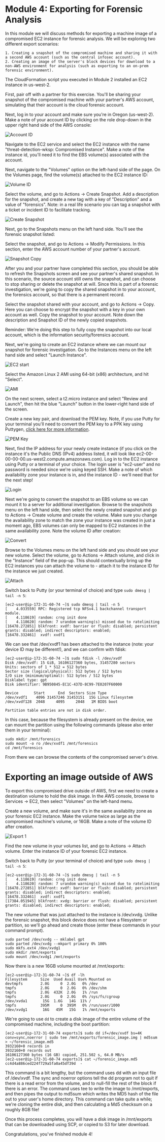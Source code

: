 # Module 4: Exporting for Forensic Analysis

In this module we will discuss methods for exporting a machine image of a compromised EC2 instance for forensic analysis.  We will be exploring two different export scenarios:

    1. Creating a snapshot of the compromised machine and sharing it with a second AWS account (such as the central infosec account).
    2. Creating an image of the server's block devices for download to a non-AWS environment for analysis (such as exporting to an on-prem forensic environment).
    
The CloudFormation script you executed in Module 2 installed an EC2 instance in us-west-2.  

First, pair off with a partner for this exercise.  You'll be sharing your snapshot of the compromised machine with your partner's AWS account, simulating that their account is the cloud forensic account.

Next, log in to your account and make sure you're in Oregon (us-west-2).  Make a note of your account ID by clicking on the role drop-down in the upper right hand side of the AWS console:

![Account ID](./images/mod4-1.png)

 Navigate to the EC2 service and select the EC2 instance with the name "threat-detection-wksp: Compromised Instance".  Make a note of the instance id, you'll need it to find the EBS volume(s) associated with the account.

Next, navigate to the "Volumes" option on the left-hand side of the page.  On the Volumes page, find the volume(s) attached to the EC2 instance ID:

![Volume ID](./images/mod5-1.PNG)

Select the volume, and go to Actions -> Create Snapshot.  Add a description for the snapshot, and create a new tag with a key of "Description" and a value of "forensics".  Note: in a real life scenario you can tag a snapshot with a ticket or incident ID to facilitate tracking.  

![Create Snapshot](./images/mod5-2.PNG)

Next, go to the Snapshots menu on the left hand side.  You'll see the  forensic snapshot listed:

Select the snapshot, and go to Actions -> Modify Permissions.  In this section, enter the AWS account number of your partner's account.  

![Snapshot Copy](./images/mod5-4.PNG)

After you and your partner have completed this section, you should be able to refresh the Snapshots screen and see your partner's shared snapshot.  In this scenario, the source account still owns the snapshot, and can choose to stop sharing or delete the snapshot at will.  Since this is part of a forensic investigation, we're going to copy the shared snapshot in to your account, the forensics account, so that there is a permanent record.  

Select the snapshot shared with your account, and go to Actions -> Copy.  Here you can choose to encrypt the snapshot with a key in your own account as well.  Copy the snapshot to your account.  Note down the description and Snapshot ID of the newly copied snapshots.  

Reminder: We're doing this step to fully copy the snapshot into our local account, which is the information security/forensics account.

Next, we're going to create an EC2 instance where we can mount our snapshot for forensic investigation.  Go to the Instances menu on the left hand side and select "Launch Instance".  

![EC2 start](./images/mod5-7.PNG)

Select the Amazon Linux 2 AMI using 64-bit (x86) architecture, and hit "Select".  

![AMI](./images/mod5-8.PNG)

On the next screen, select a t2.micro instance and select "Review and Launch", then hit the blue "Launch" button in the lower-right hand side of the screen.    

Create a new key pair, and download the PEM key.  Note, if you use Putty for your terminal you'll need to convert the PEM key to a PPK key using Puttygen, <a href="https://docs.aws.amazon.com/AWSEC2/latest/UserGuide/putty.html" target="_blank">click here for more information</a>.  

![PEM Key](./images/mod5-9.PNG)

Next, find the IP address for your newly create instance (if you click on the instance it's the Public DNS (IPv4) address listed, it will look like ec2-00-00-00-00.us-west2.compute.amazonaws.com).  Log in to the EC2 instance using Putty or a terminal of your choice.  The login user is "ec2-user" and no password is needed since we're using keyed SSH.  Make a note of which availability zone your instance is in, and the instance ID - we'll need that for the next step! 

![Login](./images/mod5-10.PNG)

Next we're going to convert the snapshot to an EBS volume so we can mount it to a server for additional investigation.  Browse to the snapshots menu on the left hand side, then select the newly created snapshot and go to Actions -> Create volume and create the volume.  Make sure you change the availability zone to match the zone your instance was created in just a moment ago, EBS volumes can only be mapped to EC2 instances in the same availability zone.  Note the volume ID after creation:

![Convert](./images/mod5-5.PNG)

Browse to the Volumes menu on the left hand side and you should see your new volume.  Select the volume, go to Actions -> Attach volume, and click in the "Instance" field of the pop-up.  This should contextually bring up the EC2 instances you can attach the volume to - attach it to the instance ID for the instance we just created. 

![Attach](./images/mod5-11.PNG)


Switch back to Putty (or your terminal of choice) and type `sudo dmesg | tail -n 5`:

```
[ec2-user@ip-172-31-60-74 ~]$ sudo dmesg | tail -n 5
[    4.033559] RPC: Registered tcp NFSv4.1 backchannel transport module.
[    4.118619] random: crng init done
[    4.118620] random: 7 urandom warning(s) missed due to ratelimiting
[16478.272851] blkfront: xvdf: barrier or flush: disabled; persistent grants: disabled; indirect descriptors: enabled;
[16478.332461]  xvdf: xvdf1
```

We can see that /dev/xvdf1 has been attached to the instance (note: your device ID may be different!), and we can confirm with fdisk:

```
[ec2-user@ip-172-31-60-74 ~]$ sudo fdisk -l /dev/xvdf
Disk /dev/xvdf: 15 GiB, 16106127360 bytes, 31457280 sectors
Units: sectors of 1 * 512 = 512 bytes
Sector size (logical/physical): 512 bytes / 512 bytes
I/O size (minimum/optimal): 512 bytes / 512 bytes
Disklabel type: gpt
Disk identifier: 9B950845-EC1C-437D-8C99-7E0207F60000

Device       Start      End  Sectors Size Type
/dev/xvdf1    4096 31457246 31453151  15G Linux filesystem
/dev/xvdf128  2048     4095     2048   1M BIOS boot

Partition table entries are not in disk order.
```

In this case, because the filesystem is already present on the device, we can mount the partition using the following commands (please also enter them in your terminal):

```
sudo mkdir /mnt/forensics
sudo mount -o ro /dev/xvdf1 /mnt/forensics
cd /mnt/forensics
```

From there we can browse the contents of the compromised server's drive.  

# Exporting an image outside of AWS

To export this compromised drive outside of AWS, first we need to create a destination volume to hold the disk image.  In the AWS console, browse to Services -> EC2, then select "Volumes" on the left-hand menu.  

Create a new volume, and make sure it's in the same availability zone as your forensic EC2 instance.  Make the volume twice as large as the compromised machine's volume, or 16GB.  Make a note of the volume ID after creation.

![Export 1](./images/export1.PNG)

Find the new volume in your volumes list, and go to Actions -> Attach volume.  Enter the instance ID of your forensic EC2 instance.  

Switch back to Putty (or your terminal of choice) and type `sudo dmesg | tail -n 5`:

```
[ec2-user@ip-172-31-60-74 ~]$ sudo dmesg | tail -n 5
[    4.118619] random: crng init done
[    4.118620] random: 7 urandom warning(s) missed due to ratelimiting
[16478.272851] blkfront: xvdf: barrier or flush: disabled; persistent grants: disabled; indirect descriptors: enabled;
[16478.332461]  xvdf: xvdf1
[17384.051945] blkfront: xvdg: barrier or flush: disabled; persistent grants: disabled; indirect descriptors: enabled;
```

The new volume that was just attached to the instance is /dev/xvdg.  Unlike the forensic snapshot, this block device does not have a filesystem or partition, so we'll go ahead and create those (enter these commands in your command prompt).

```
sudo parted /dev/xvdg -- mklabel gpt
sudo parted /dev/xvdg --mkpart primary 0% 100%
sudo mkfs.ext4 /dev/xvdg1
sudo mkdir /mnt/exports
sudo mount /dev/xvdg1 /mnt/exports
```

Now there is a new 16GB volume mounted at /mnt/exports:

```
[ec2-user@ip-172-31-60-74 ~]$ df -lh
Filesystem      Size  Used Avail Use% Mounted on
devtmpfs        2.0G     0  2.0G   0% /dev
tmpfs           2.0G     0  2.0G   0% /dev/shm
tmpfs           2.0G  432K  2.0G   1% /run
tmpfs           2.0G     0  2.0G   0% /sys/fs/cgroup
/dev/xvda1       15G  1.6G   14G  11% /
tmpfs           395M     0  395M   0% /run/user/1000
/dev/xvdg1       16G   45M   15G   1% /mnt/exports
```

We're going to use `dd` to create a disk image of the entire volume of the compromised machine, including the boot partition:

```
[ec2-user@ip-172-31-60-74 exports]$ sudo dd if=/dev/xvdf bs=4K conv=sync,noerror | sudo tee /mnt/exports/forensic_image.img | md5sum > ~/forensic_image.md5
3932160+0 records in
3932160+0 records out
16106127360 bytes (16 GB) copied, 251.502 s, 64.0 MB/s
[ec2-user@ip-172-31-60-74 exports]$ cat ~/forensic_image.md5
cc4d4a886ced224f729a5fa0a45df39d  -
```

This command is a bit lengthy, but the command uses dd with an input file of /dev/xvdf.  The sync and noerror options tell the dd program not to quit if there is a read error from the volume, and to null-fill the rest of the block if there is an error.  The command uses tee to write the image to /mnt/exports, and then pipes the output to md5sum which writes the MD5 hash of the file out to your user's home directory.  This command can take quite a while; we're cloning the entire disk, and then calculating a Md5 checksum on a roughly 8GB file!

Once this process completes, you will have a disk image in /mnt/exports that can be downloaded using SCP, or copied to S3 for later download.  

Congratulations, you've finished module 4!

